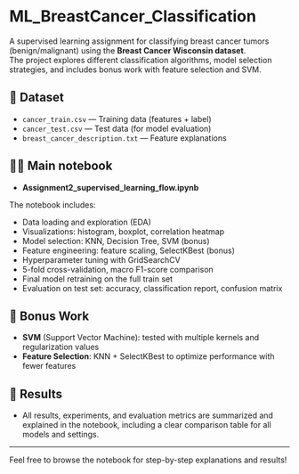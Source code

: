 # ML_BreastCancer_Classification

A supervised learning assignment for classifying breast cancer tumors (benign/malignant) using the **Breast Cancer Wisconsin dataset**.  
The project explores different classification algorithms, model selection strategies, and includes bonus work with feature selection and SVM.

## 📂 Dataset

- `cancer_train.csv` — Training data (features + label)
- `cancer_test.csv` — Test data (for model evaluation)
- `breast_cancer_description.txt` — Feature explanations

## 🧑‍💻 Main notebook

- **Assignment2_supervised_learning_flow.ipynb**

The notebook includes:
- Data loading and exploration (EDA)
- Visualizations: histogram, boxplot, correlation heatmap
- Model selection: KNN, Decision Tree, SVM (bonus)
- Feature engineering: feature scaling, SelectKBest (bonus)
- Hyperparameter tuning with GridSearchCV
- 5-fold cross-validation, macro F1-score comparison
- Final model retraining on the full train set
- Evaluation on test set: accuracy, classification report, confusion matrix

## 🚀 Bonus Work

- **SVM** (Support Vector Machine): tested with multiple kernels and regularization values
- **Feature Selection**: KNN + SelectKBest to optimize performance with fewer features

## 📝 Results

- All results, experiments, and evaluation metrics are summarized and explained in the notebook, including a clear comparison table for all models and settings.

---

Feel free to browse the notebook for step-by-step explanations and results!
